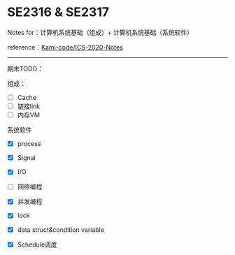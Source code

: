 # SE2316 & SE2317

Notes for：计算机系统基础（组成）+ 计算机系统基础（系统软件）

reference：[Kami-code/ICS-2020-Notes](https://github.com/Kami-code/ICS-2020-Notes)





---

期末TODO：

组成：

- [ ] Cache
- [ ] 链接link
- [ ] 内存VM

系统软件

- [x] process
- [x] Signal
- [x] I/O
- [ ] 网络编程
- [x] 并发编程
- [x] lock
- [x] data struct&condition variable
- [x] Schedule调度

